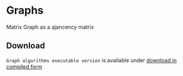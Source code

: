 # Graphs 
Matrix Graph as a ajancency matrix

## Download ###
`Graph algorithms executable version` is available under
[download in compiled form](https://github.com/pi0trek8/Graphs/releases/tag/ajancency-matrix)
